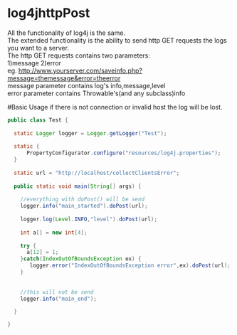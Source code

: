 # log4jhttpPost

All the functionality of log4j is the same.<br>
The extended functionality is the ability to send http GET requests the logs you want to a server.<br>
The http GET requests contains two parameters:<br>
1)message 2)error <br>
eg.  http://www.yourserver.com/saveinfo.php?message=themessage&error=theerror <br>
message parameter contains log's info,message,level<br>
error parameter contains Throwable's(and any subclass)info<br>

#Basic Usage
if there is not connection or invalid host the log will be lost.<br>
```java
public class Test {
  
  static Logger logger = Logger.getLogger("Test");
  
  static {
      PropertyConfigurator.configure("resources/log4j.properties");
  }
  
  static url = "http://localhost/collectClientsError";
  
  public static void main(String[] args) {
    
    //everything with doPost() will be send
    logger.info("main_started").doPost(url);
    
    logger.log(Level.INFO,"level").doPost(url);
    
    int a[] = new int[4];
    
    try {
      a[12] = 1;
    }catch(IndexOutOfBoundsException ex) {
       logger.error("IndexOutOfBoundsException error",ex).doPost(url);
    }
    
    
    //this will not be send
    logger.info("main_end");
  
  }

}
```





